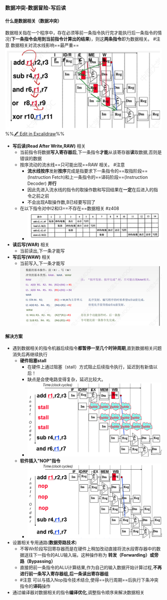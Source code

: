 ### 数据冲突-数据冒险-写后读
#### 什么是数据相关（数据冲突）
数据相关指在一个程序中，存在必须等前一条指令执行完才能执行后一条指令的情况(**下一条指令会用到当前指令计算出的结果**)，则这**两条指令**即为数据相关。
#注意 数据相关对流水线影响==最严重==
![](attachments/%E6%8C%87%E4%BB%A4%E6%B5%81%E6%B0%B4%E7%BA%BF%202022-09-19%2015.17.17.excalidraw.svg)
%%[🖋 Edit in Excalidraw](attachments/%E6%8C%87%E4%BB%A4%E6%B5%81%E6%B0%B4%E7%BA%BF%202022-09-19%2015.17.17.excalidraw.md)%%
- **写后读(Read After Write,RAW)** 相关
	- 当前指令将数据**写入寄存器后**,下一条指令**才能**从该寄存器**读**取数据,否则是错误的数据
	- 按序流动的流水线==只可能出现==RAW 相关。 #注意
		- **流水线按序**发射**按序**完成是指要求下一条指令的==取指阶段==(Instruction Fetch)和上一条指令的==译码阶段==(Instruction Decoder) **并行**
		- 因此先进入流水线的指令的取操作数和写回结果在**一定**在后进入的指令之前之前
		- 不会出现A取操作数,B已经要写回了
	- 在以下指令对中I2和I3==不存在==数据相关 #z408 
		- ![](attachments/Pasted%20image%2020221201172954.png)
- **读后写(WAR)**  相关
	- 当前读出,下一条才能写
- **写后写(WAW)** 相关
	- 当前写入,下一条才能写
![](attachments/Pasted%20image%2020220919155104.png)
#### 解决方案
- 遇到数据相关的指令机器后续指令**都暂停一至几个时钟周期**,直到数据相关问题消失后再继续执行
	- **硬件阻塞stall**
		- 在硬件上通过阻塞（stall）方式阻止后续指令执行，延迟到有新值以后！
		- 缺点是会使电路变得复杂，延迟比较大。
		- ![](attachments/Pasted%20image%2020221203220251.png)
	- **软件插入"NOP"指令**
		- ![](attachments/Pasted%20image%2020221203220305.png)
- 设置相关专用通路(**数据旁路技术**)
	- 不等Wr阶段写回寄存器而是在硬件上稍加改动直接将流水段寄存器中的数据送往下一指令的ALU输入端，这种操作称为 **转发（Forwarding）或旁路（Bypassing）**
	- 直接把前一条指令的ALU计算结果,作为自己的输入数据开始计算过程,**不再进行前一条写入寄存器组,后一条读出寄存器组**
	- #注意 可以与插入Nop指令技术结合,使得==执行周期==后执行下条冲突指令的**译码**操作
- 通过编译器对数据相关的指令**编译优化**,调整指令顺序来解决数据相关
